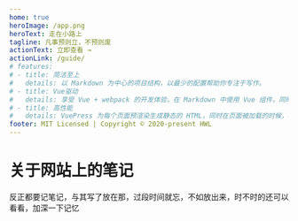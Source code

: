 ```yaml
---
home: true
heroImage: /app.png
heroText: 走在小路上
tagline: 凡事预则立，不预则废
actionText: 立即查看 →
actionLink: /guide/
# features:
# - title: 简洁至上
#   details: 以 Markdown 为中心的项目结构，以最少的配置帮助你专注于写作。
# - title: Vue驱动
#   details: 享受 Vue + webpack 的开发体验，在 Markdown 中使用 Vue 组件，同时可以使用 Vue 来开发自定义主题。
# - title: 高性能
#   details: VuePress 为每个页面预渲染生成静态的 HTML，同时在页面被加载的时候，将作为 SPA 运行。
footer: MIT Licensed | Copyright © 2020-present HWL
---
```

# 关于网站上的笔记
反正都要记笔记，与其写了放在那，过段时间就忘，不如放出来，时不时的还可以看看，加深一下记忆
